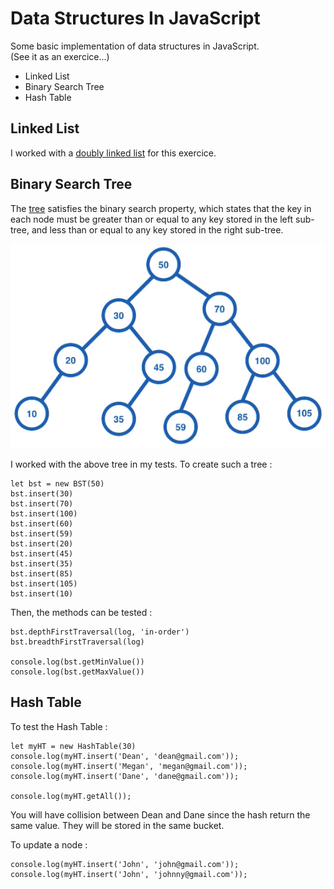 # Data Structures In JavaScript

Some basic implementation of data structures in JavaScript.  
(See it as an exercice...)

- Linked List
- Binary Search Tree
- Hash Table

## Linked List

I worked with a [doubly linked list](https://en.wikipedia.org/wiki/Doubly_linked_list) for this exercice.

## Binary Search Tree

The [tree](https://en.wikipedia.org/wiki/Binary_search_tree) satisfies the binary search property, which states that the key in each node must be greater than or equal to any key stored in the left sub-tree, and less than or equal to any key stored in the right sub-tree.

<p align="center">
  <img src="https://raw.githubusercontent.com/mkspcd/data-structures-in-javascript/master/img/bst.png" alt="Tree example" />
</p>

I worked with the above tree in my tests. To create such a tree :

```
let bst = new BST(50)
bst.insert(30)
bst.insert(70)
bst.insert(100)
bst.insert(60)
bst.insert(59)
bst.insert(20)
bst.insert(45)
bst.insert(35)
bst.insert(85)
bst.insert(105)
bst.insert(10)
```

Then, the methods can be tested :

```
bst.depthFirstTraversal(log, 'in-order')
bst.breadthFirstTraversal(log)

console.log(bst.getMinValue())
console.log(bst.getMaxValue())
```

## Hash Table

To test the Hash Table :

```
let myHT = new HashTable(30)
console.log(myHT.insert('Dean', 'dean@gmail.com'));
console.log(myHT.insert('Megan', 'megan@gmail.com'));
console.log(myHT.insert('Dane', 'dane@gmail.com'));

console.log(myHT.getAll());
```

You will have collision between Dean and Dane since the hash return the same value. They will be stored in the same bucket.

To update a node :

```
console.log(myHT.insert('John', 'john@gmail.com'));
console.log(myHT.insert('John', 'johnny@gmail.com'));
```
